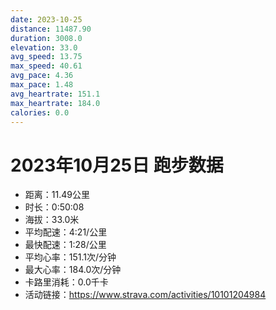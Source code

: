```yaml
---
date: 2023-10-25
distance: 11487.90
duration: 3008.0
elevation: 33.0
avg_speed: 13.75
max_speed: 40.61
avg_pace: 4.36
max_pace: 1.48
avg_heartrate: 151.1
max_heartrate: 184.0
calories: 0.0
---
```


# 2023年10月25日 跑步数据

- 距离：11.49公里
- 时长：0:50:08
- 海拔：33.0米
- 平均配速：4:21/公里
- 最快配速：1:28/公里
- 平均心率：151.1次/分钟
- 最大心率：184.0次/分钟
- 卡路里消耗：0.0千卡
- 活动链接：https://www.strava.com/activities/10101204984
